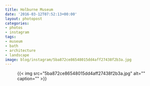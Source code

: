 ```yaml
---
title: Holburne Museum
date: '2016-03-12T07:52:13+00:00'
layout: photopost
categories:
- photos
- instagram
tags:
- museum
- bath
- architecture
- landscape
image: blog/instagram/5ba872ce86548015dd4aff27438f2b3a.jpg
---
```


<figure class="photo photo--square">
  {{< img src="5ba872ce86548015dd4aff27438f2b3a.jpg" alt="" caption="" >}}

</figure>




